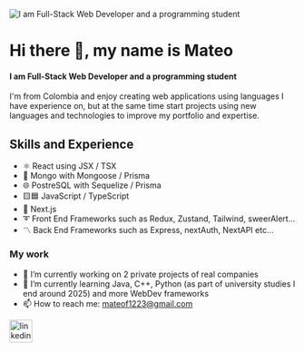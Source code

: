 ![I am Full-Stack Web Developer and a programming student](https://i.imgur.com/q9AploC.jpeg)
# Hi there 👋, my name is Mateo
#### I am Full-Stack Web Developer and a programming student

I'm from Colombia and enjoy creating web applications using languages I have experience on, but at the same time start projects using new languages and technologies to improve my portfolio and expertise.

## Skills and Experience

* ⚛️ React using JSX / TSX
* 🍃 Mongo with Mongoose / Prisma
* 🌐 PostreSQL with Sequelize / Prisma
* 🟨🟦 JavaScript / TypeScript
* 💠 Next.js
* ➰ Front End Frameworks such as Redux, Zustand, Tailwind, sweerAlert...
* 〽️ Back End Frameworks such as Express, nextAuth, NextAPI etc...

### My work

- 🔭 I’m currently working on 2 private projects of real companies 
- 🌱 I’m currently learning Java, C++, Python (as part of university studies I end around 2025) and more WebDev frameworks
- 📫 How to reach me: mateof1223@gmail.com

[<img src='https://cdn.jsdelivr.net/npm/simple-icons@3.0.1/icons/linkedin.svg' alt='linkedin' height='40'>](https://www.linkedin.com/in/mateo-felipe-guerrero-espinosa-6262842a3/)  
